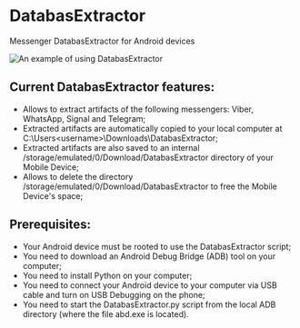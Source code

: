 # DatabasExtractor
Messenger DatabasExtractor for Android devices

![An example of using DatabasExtractor](https://github.com/user-attachments/assets/891ab671-9f63-43a8-938b-e4aa3872d905)

## Current DatabasExtractor features:
- Allows to extract artifacts of the following messengers: Viber, WhatsApp, Signal and Telegram;
- Extracted artifacts are automatically copied to your local computer at C:\Users\<username>\Downloads\DatabasExtractor;
- Extracted artifacts are also saved to an internal /storage/emulated/0/Download/DatabasExtractor directory of your Mobile Device;
- Allows to delete the directory /storage/emulated/0/Download/DatabasExtractor to free the Mobile Device's space;

## Prerequisites:
- Your Android device must be rooted to use the DatabasExtractor script;
- You need to download an Android Debug Bridge (ADB) tool on your computer;
- You need to install Python on your computer;
- You need to connect your Android device to your computer via USB cable and turn on USB Debugging on the phone;
- You need to start the DatabasExtractor.py script from the local ADB directory (where the file abd.exe is located).
